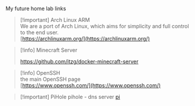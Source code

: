 My future home lab links 
> [!important] Arch Linux ARM  
> We are a port of Arch Linux, which aims for simplicity and full control to the end user.  
> [https://archlinuxarm.org/](https://archlinuxarm.org/)  

> [!info] Minecraft Server
> 
>https://github.com/itzg/docker-minecraft-server

> [!info] OpenSSH  
> the main OpenSSH page  
> [https://www.openssh.com/](https://www.openssh.com/)

>[!important] PiHole
>pihole - dns server
>[pi](https://pi-hole.net/)
